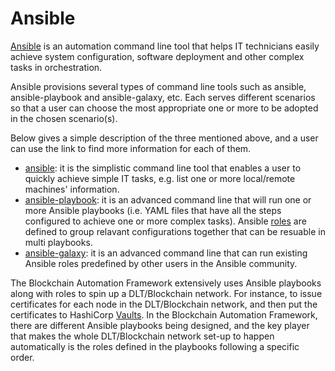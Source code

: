 # **Ansible**

[Ansible](https://docs.ansible.com/ansible/latest/index.html) is an automation command line tool that helps IT technicians easily achieve system configuration, software deployment and other complex tasks in orchestration.

Ansible provisions several types of command line tools such as ansible, ansible-playbook and ansible-galaxy, etc. Each serves different scenarios so that a user can choose the most appropriate one or more to be adopted in the chosen scenario(s).

Below gives a simple description of the three mentioned above, and a user can use the link to find more information for each of them.
- [ansible](https://docs.ansible.com/ansible/latest/user_guide/intro_getting_started.html): it is the simplistic command line tool that enables a user to quickly achieve simple IT tasks, e.g. list one or more local/remote machines' information.
- [ansible-playbook](https://docs.ansible.com/ansible/latest/user_guide/playbooks.html): it is an advanced command line that will run one or more Ansible playbooks (i.e. YAML files that have all the steps configured to achieve one or more complex tasks). Ansible [roles](https://docs.ansible.com/ansible/latest/user_guide/playbooks_reuse_roles.html) are defined to group relavant configurations together that can be resuable in multi playbooks.
- [ansible-galaxy](https://docs.ansible.com/ansible/latest/reference_appendices/galaxy.html): it is an advanced command line that can run existing Ansible roles predefined by other users in the Ansible community.

The Blockchain Automation Framework extensively uses Ansible playbooks along with roles to spin up a DLT/Blockchain network. For instance, to issue certificates for each node in the DLT/Blockchain network, and then put the certificates to HashiCorp [Vaults](./vault.md). In the Blockchain Automation Framework, there are different Ansible playbooks being designed, and the key player that makes the whole DLT/Blockchain network set-up to happen automatically is the roles defined in the playbooks following a specific order. 
